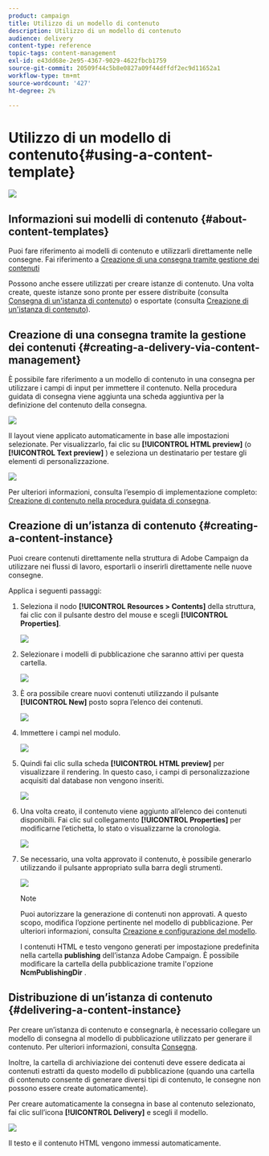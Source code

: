 ```yaml
---
product: campaign
title: Utilizzo di un modello di contenuto
description: Utilizzo di un modello di contenuto
audience: delivery
content-type: reference
topic-tags: content-management
exl-id: e43dd68e-2e95-4367-9029-4622fbcb1759
source-git-commit: 20509f44c5b8e0827a09f44dffdf2ec9d11652a1
workflow-type: tm+mt
source-wordcount: '427'
ht-degree: 2%

---
```


# Utilizzo di un modello di contenuto{#using-a-content-template}

![](../../assets/common.svg)

## Informazioni sui modelli di contenuto {#about-content-templates}

Puoi fare riferimento ai modelli di contenuto e utilizzarli direttamente nelle consegne. Fai riferimento a [Creazione di una consegna tramite gestione dei contenuti](#creating-a-delivery-via-content-management)

Possono anche essere utilizzati per creare istanze di contenuto. Una volta create, queste istanze sono pronte per essere distribuite (consulta [Consegna di un&#39;istanza di contenuto](#delivering-a-content-instance)) o esportate (consulta [Creazione di un&#39;istanza di contenuto](#creating-a-content-instance)).

## Creazione di una consegna tramite la gestione dei contenuti {#creating-a-delivery-via-content-management}

È possibile fare riferimento a un modello di contenuto in una consegna per utilizzare i campi di input per immettere il contenuto. Nella procedura guidata di consegna viene aggiunta una scheda aggiuntiva per la definizione del contenuto della consegna.

![](assets/s_ncs_content_deliver_a_content.png)

Il layout viene applicato automaticamente in base alle impostazioni selezionate. Per visualizzarlo, fai clic su **[!UICONTROL HTML preview]** (o **[!UICONTROL Text preview]** ) e seleziona un destinatario per testare gli elementi di personalizzazione.

![](assets/s_ncs_content_deliver_a_content_html.png)

Per ulteriori informazioni, consulta l’esempio di implementazione completo: [Creazione di contenuto nella procedura guidata di consegna](use-case--creating-content-management.md#creating-content-in-the-delivery-wizard).

## Creazione di un’istanza di contenuto {#creating-a-content-instance}

Puoi creare contenuti direttamente nella struttura di Adobe Campaign da utilizzare nei flussi di lavoro, esportarli o inserirli direttamente nelle nuove consegne.

Applica i seguenti passaggi:

1. Seleziona il nodo **[!UICONTROL Resources > Contents]** della struttura, fai clic con il pulsante destro del mouse e scegli **[!UICONTROL Properties]**.

   ![](assets/s_ncs_content_folder_properties.png)

1. Selezionare i modelli di pubblicazione che saranno attivi per questa cartella.

   ![](assets/s_ncs_content_folder_templates.png)

1. È ora possibile creare nuovi contenuti utilizzando il pulsante **[!UICONTROL New]** posto sopra l’elenco dei contenuti.

   ![](assets/s_ncs_content_folder_create_a_template.png)

1. Immettere i campi nel modulo.

   ![](assets/s_ncs_content_folder_use_a_template.png)

1. Quindi fai clic sulla scheda **[!UICONTROL HTML preview]** per visualizzare il rendering. In questo caso, i campi di personalizzazione acquisiti dal database non vengono inseriti.

   ![](assets/s_ncs_content_folder_use_a_template_preview.png)

1. Una volta creato, il contenuto viene aggiunto all’elenco dei contenuti disponibili. Fai clic sul collegamento **[!UICONTROL Properties]** per modificarne l’etichetta, lo stato o visualizzarne la cronologia.

   ![](assets/s_ncs_content_folder_template_properties.png)

1. Se necessario, una volta approvato il contenuto, è possibile generarlo utilizzando il pulsante appropriato sulla barra degli strumenti.

   ![](assets/s_ncs_content_folder_template_generate.png)

   >[!NOTE]
   >
   >Puoi autorizzare la generazione di contenuti non approvati. A questo scopo, modifica l’opzione pertinente nel modello di pubblicazione. Per ulteriori informazioni, consulta [Creazione e configurazione del modello](publication-templates.md#creating-and-configuring-the-template).

   I contenuti HTML e testo vengono generati per impostazione predefinita nella cartella **publishing** dell’istanza Adobe Campaign. È possibile modificare la cartella della pubblicazione tramite l&#39;opzione **NcmPublishingDir** .

## Distribuzione di un’istanza di contenuto {#delivering-a-content-instance}

Per creare un’istanza di contenuto e consegnarla, è necessario collegare un modello di consegna al modello di pubblicazione utilizzato per generare il contenuto. Per ulteriori informazioni, consulta [Consegna](publication-templates.md#delivery).

Inoltre, la cartella di archiviazione dei contenuti deve essere dedicata ai contenuti estratti da questo modello di pubblicazione (quando una cartella di contenuto consente di generare diversi tipi di contenuto, le consegne non possono essere create automaticamente).

Per creare automaticamente la consegna in base al contenuto selezionato, fai clic sull’icona **[!UICONTROL Delivery]** e scegli il modello.

![](assets/s_ncs_content_folder_create_the_delivery.png)

Il testo e il contenuto HTML vengono immessi automaticamente.
